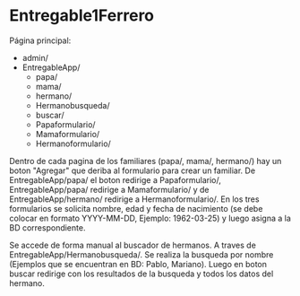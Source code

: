 # Entregable1Ferrero
Página principal: 
- admin/
- EntregableApp/
  - papa/
  - mama/
  - hermano/
  - Hermanobusqueda/
  - buscar/
  - Papaformulario/
  - Mamaformulario/
  - Hermanoformulario/

Dentro de cada pagina de los familiares (papa/, mama/, hermano/) hay un boton "Agregar" que deriba al formulario para crear un familiar.
De EntregableApp/papa/ el boton redirige a Papaformulario/, EntregableApp/papa/ redirige a Mamaformulario/ y de EntregableApp/hermano/ redirige a Hermanoformulario/.
En los tres formularios se solicita nombre, edad y fecha de nacimiento (se debe colocar en formato YYYY-MM-DD, Ejemplo: 1962-03-25)
y luego asigna a la BD correspondiente.

Se accede de forma manual al buscador de hermanos. A traves de EntregableApp/Hermanobusqueda/. Se realiza la busqueda por nombre (Ejemplos que se encuentran en BD: Pablo, Mariano).
Luego en boton buscar redirige con los resultados de la busqueda y todos los datos del hermano.
